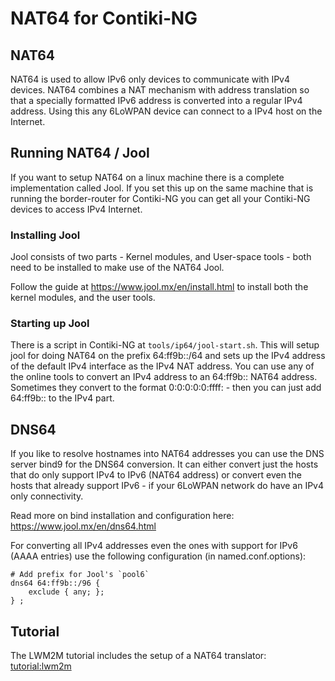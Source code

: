 # NAT64 for Contiki‐NG

## NAT64
NAT64 is used to allow IPv6 only devices to communicate with IPv4 devices. NAT64 combines a NAT mechanism with address translation so that a specially formatted IPv6 address is converted into a regular IPv4 address. Using this any 6LoWPAN device can connect to a IPv4 host on the Internet.

## Running NAT64 / Jool
If you want to setup NAT64 on a linux machine there is a complete implementation called Jool. If you set this
up on the same machine that is running the border-router for Contiki-NG you can get all your Contiki-NG devices to access IPv4 Internet.

### Installing Jool
Jool consists of two parts - Kernel modules, and User-space tools - both need to be installed to make use of the NAT64 Jool.

Follow the guide at https://www.jool.mx/en/install.html to install both the kernel modules, and the user tools.

### Starting up Jool
There is a script in Contiki-NG at `tools/ip64/jool-start.sh`. This will setup jool for doing NAT64 on the prefix 64:ff9b::/64 and sets up the IPv4 address of the default IPv4 interface as the IPv4 NAT address. You can use any of the online tools to convert an IPv4 address to an 64:ff9b::<IPv4> NAT64 address. Sometimes they convert to the format 0:0:0:0:0:ffff:<IPv4> - then you can just add 64:ff9b:: to the IPv4 part.

## DNS64
If you like to resolve hostnames into NAT64 addresses you can use the DNS server bind9 for the DNS64 conversion. It can either convert just the hosts that do only support IPv4 to IPv6 (NAT64 address) or convert even the hosts that already support IPv6 - if your 6LoWPAN network do have an IPv4 only connectivity.

Read more on bind installation and configuration here:
https://www.jool.mx/en/dns64.html

For converting all IPv4 addresses even the ones with support for IPv6 (AAAA entries) use the following configuration (in named.conf.options):

    # Add prefix for Jool's `pool6`
    dns64 64:ff9b::/96 {
        exclude { any; };
    } ;

## Tutorial

The LWM2M tutorial includes the setup of a NAT64 translator: [tutorial:lwm2m]

[tutorial:lwm2m]:/doc/tutorials/LWM2M-and-IPSO-Objects
